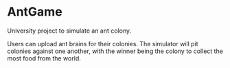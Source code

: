 # AntGame

University project to simulate an ant colony. 

Users can upload ant brains for their colonies.
The simulator will pit colonies against one another, with the winner being the colony to collect the most food from the world.
